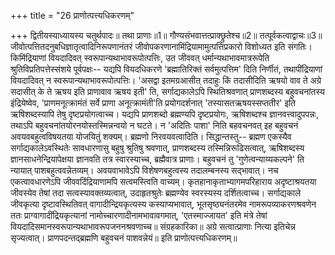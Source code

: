 +++
title = "26 प्राणोत्पत्त्यधिकरणम्"

+++
द्वितीयस्याध्यायस्य चतुर्थपादः॥ तथा प्राणाः॥1॥ गौण्यसंभवात्तत्प्राक्छ्रुतेश्च॥2॥ तत्पूर्वकत्वाद्वाचः॥3॥ जीवोत्पत्तितदनुबधिज्ञातृत्वादिनिरूपणानंतरं जीवोपकरणानामिंद्रियामामुत्पत्तिप्रकारो विशोध्यत इति संगतिः। किमिंद्रियाणां वियदादिवत् स्वरूपान्यथाभावरूपोत्पत्तिः, उत जीववत् धर्मान्यथाभावमात्ररूपेति श्रुतिविप्रतिपत्तेस्संशये पूर्वपक्षः-- यद्यपि वियदधिकरणे 'ब्रह्मातिरिक्तं सर्वमुत्पत्तिम' दिति निर्णीतं, तथापींद्रियाणां वियदादिवत् न स्वरूपान्यथाभावरूपोत्पत्तिः। 'असद्वा इतमग्रआसीत् तदाहुः किं तदासीदिति ऋषयो वाव ते अग्रे सदासीत् के ते ऋषय इति प्राणावाव ऋषय इती' ति, सर्गाद्यकालेऽपि स्थितिश्रवणात् प्राणशब्दस्य बहुवचनांतस्य इंद्रियेष्वेव, 'प्राणमनूत्क्रामंतं सर्वे प्राणा अनूत्क्रामंती'ति प्रयोगदर्शनात् 'तस्यासतऋषयस्सप्ततीर' इति ऋषिशब्दस्यापि तेषु दृष्टप्रयोगत्वाच्च। यद्यपि प्राणशब्दो ब्रह्मण्यपि दृष्टप्रयोगः, ऋषिशब्दश्च ज्ञानवत्त्वादुपपन्नः, तथाऽपि बहुवचनांतयोरनयोस्तस्मिन्नन्वयो न घटते। न 'अदितिः पाशा' निति बहवचनवत् इह बहुवचनं अवयवबहुत्वविषयतया योजयितुं शक्यम्। ब्रह्मणो निरवयवत्वादिति। सिद्धान्तस्तु-- ब्रह्मण एकस्यैव सर्गाद्यकालेऽवस्थितेः सावधारणासु बहुषु श्रुतिषु श्रवणात्, प्राणशब्दस्य तस्मिन्निरूढिसत्वात्, ऋषिशब्दस्य ज्ञानसाधनेन्द्रियापेक्षया ज्ञानवति तत्र स्वारस्याच्च, ब्रह्मैवात्र प्राणाः। बहुवचनं तु 'गुणेत्वन्याय्यकल्पने' ति न्यायात् पाशबहुत्ववन्नेतव्यम्। अवयवाभावेऽपि विशेषणबहुत्वस्य तदालम्बनस्य सद्भावात्। नच एकत्वावधारणेऽपि जीववदिंद्रियाणामपि सत्वमस्त्विति वाच्यम्। कृतहानाकृताभ्यागमपरिहाराय अदृष्टाश्रयतया जीवस्येव तेषां तदा सत्वस्यावक्तव्यत्वात्, उदाहृतश्रुतेः ब्रह्मण्येव स्वरस्यस्य दर्शितत्वाच्च। सर्गाद्यकाले जीवकृत्या दृष्टावस्थितिवत् वागादीन्द्रियकृत्यस्य कस्याप्यभावात्, भूतसृष्ठ्यनंतरमेव नामरूपव्याकरणश्रवणेन ततः प्राग्वागादींद्रियकृत्यानां नामोच्चारणादीनामभावावगमात्, 'एतस्माज्जायत' इति मंत्रे तेषां वियदादिसमानस्वरूपान्यथाभावरूपजननश्रवणाच्च॥ संग्रहकारिका॥ अग्रे सत्वात्प्राणाः नित्या इतिचेन्न सृज्यत्वात्। प्राणपदन्तद्ब्रह्मणि बहुवचनं पाशवन्नेयं॥ इति प्राणोत्पत्त्यधिकरणम्॥